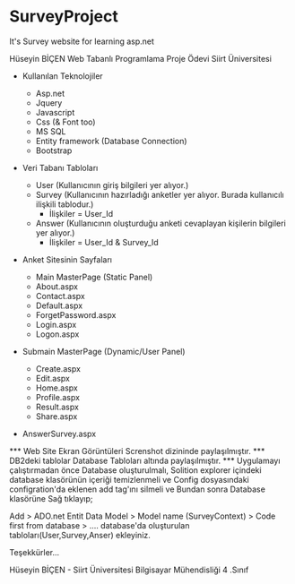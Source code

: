 # SurveyProject
It's Survey website for learning asp.net

Hüseyin BİÇEN
Web Tabanlı Programlama Proje Ödevi Siirt Üniversitesi

+	Kullanılan Teknolojiler
    * Asp.net
    *	Jquery
    *	Javascript
    *	Css (& Font too)
    *	MS SQL 
    *	Entity framework (Database Connection)
    *	Bootstrap

+	Veri Tabanı Tabloları
     + User (Kullanıcının giriş bilgileri yer alıyor.)
     +	Survey (Kullanıcının hazırladığı anketler yer alıyor. Burada kullanıcılı ilişkili tablodur.)
         *	İlişkiler = User_Id
     +	Answer (Kullanıcının oluşturduğu anketi cevaplayan kişilerin bilgileri yer alıyor.)
         *	İlişkiler = User_Id  &  Survey_Id

+	Anket Sitesinin Sayfaları
    *	Main MasterPage (Static Panel)
    *	About.aspx
    *	Contact.aspx
    *	Default.aspx
    *	ForgetPassword.aspx
    *	Login.aspx
    *	Logon.aspx
+	Submain MasterPage (Dynamic/User Panel)
    *	Create.aspx
    *	Edit.aspx
    *	Home.aspx
    *	Profile.aspx
    *	Result.aspx
    *	Share.aspx
+	AnswerSurvey.aspx



*** Web Site Ekran Görüntüleri Screnshot dizininde paylaşılmıştır. 
*** DB2deki tablolar Database Tabloları altında paylaşılmıştır.
*** Uygulamayı çalıştırmadan önce Database oluşturulmalı, Solition explorer içindeki database klasörünün içeriği temizlenmeli ve Config dosyasındaki configration'da eklenen add tag'ını silmeli ve Bundan sonra Database klasörüne Sağ tıklayıp;

Add > ADO.net Entit Data Model > Model name (SurveyContext) > Code first from database > .... database'da oluşturulan tabloları(User,Survey,Anser) ekleyiniz.

Teşekkürler...

Hüseyin BİÇEN - Siirt Üniversitesi Bilgisayar Mühendisliği 4 .Sınıf



